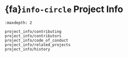 # {fa}`info-circle` Project Info

```{toctree}
:maxdepth: 2

project_info/contributing
project_info/contributors
project_info/code_of_conduct
project_info/related_projects
project_info/history
````
